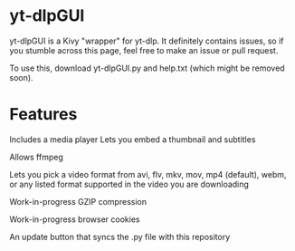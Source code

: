# yt-dlpGUI
yt-dlpGUI is a Kivy "wrapper" for yt-dlp. It definitely contains issues, so if you stumble across this page, feel free to make an issue or pull request.

To use this, download yt-dlpGUI.py and help.txt (which might be removed soon).
# Features
Includes a media player
Lets you embed a thumbnail and subtitles

Allows ffmpeg

Lets you pick a video format from avi, flv, mkv, mov, mp4 (default), webm, or any listed format supported in the video you are downloading

Work-in-progress GZIP compression

Work-in-progress browser cookies

An update button that syncs the .py file with this repository
